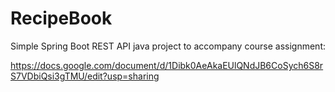 # RecipeBook

Simple Spring Boot REST API java project to accompany course assignment: 

https://docs.google.com/document/d/1Dibk0AeAkaEUlQNdJB6CoSych6S8rS7VDbiQsi3gTMU/edit?usp=sharing

